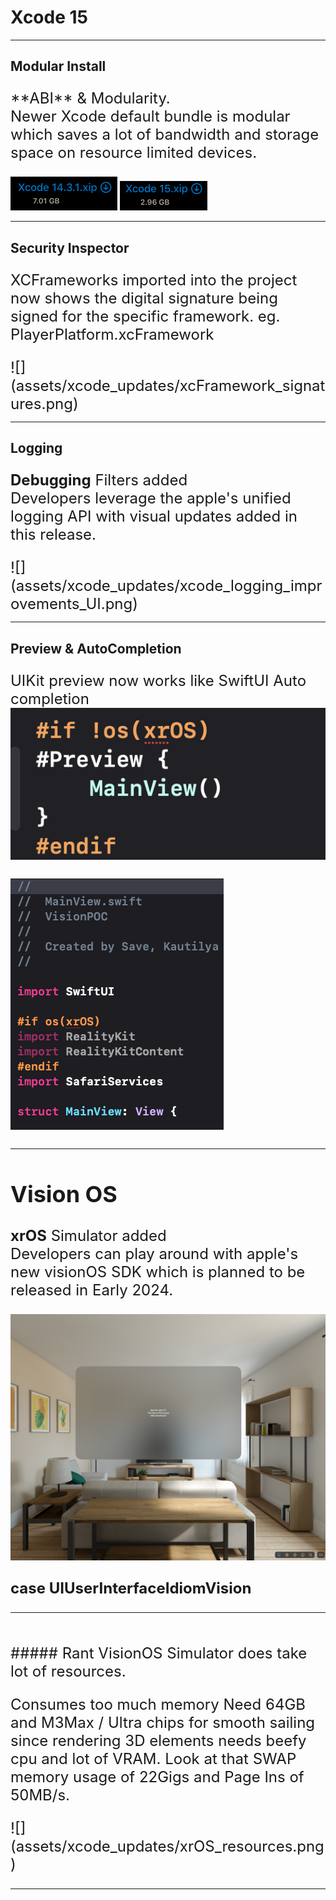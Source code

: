 
# Xcode 15


---

## Modular Install

<split left="2" right="1" gap="2">

<p style="font-size:24px">
**ABI**  & Modularity.  <br>
 Newer Xcode default bundle is modular which saves a lot of bandwidth and storage space on resource limited devices.
</p>

<split wrap="2">

![](assets/xcode_updates/xcode14_size.png)
![](assets/xcode_updates/xcode15_size.png)

</split>

</split>

---

##  Security Inspector

<split left="1" right="2" gap="2" style="font-size:24px">

XCFrameworks imported into the project now shows the digital signature being signed for the specific framework. eg. PlayerPlatform.xcFramework

<split wrap="2">
![](assets/xcode_updates/xcFramework_signatures.png)
</split>

</split>


---


## Logging

<split left="1" right="2" gap="2" style="font-size:24px">

**Debugging**  Filters added  <br>
 Developers leverage the apple's unified logging API with visual updates added in this release.
 
<split wrap="2">
![](assets/xcode_updates/xcode_logging_improvements_UI.png)
</split>

</split>


---

## Preview & AutoCompletion

<split left="1" right="2" gap="2" style="font-size:24px">

UIKit preview now works like SwiftUI
Auto completion
![](assets/xcode_updates/preview_xcode.png)

<split wrap="2">

![](assets/xcode_updates/xcode_15_hide_if.png)
</split>


</split>

---


## Vision OS

<split left="1" right="1" gap="2">


**xrOS**  Simulator added  <br>
Developers can play around with apple's new visionOS SDK which is planned to be released in Early 2024. 


<split wrap="2">

![](assets/xcode_updates/vision_os.png)


</split>

</split>

**case UIUserInterfaceIdiomVision**

---

## 

<grid drag="60 10" drop="topleft" bg="">
 ##### Rant VisionOS Simulator does take lot of resources.
</grid>

<grid drag="40 10" drop="left" bg="" style="font-size:24px">
<br>

Consumes too much memory
Need 64GB and M3Max / Ultra chips for smooth sailing since rendering 3D elements needs beefy cpu and lot of VRAM. Look at that SWAP memory usage of 22Gigs and Page Ins of 50MB/s. 

</grid>

<grid drop="bottomright">
![](assets/xcode_updates/xrOS_resources.png)
</grid>

---
